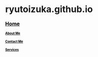 # ryutoizuka.github.io
<a href="https://ryutoizuka.github.io/"><font size="3" color="#000000"><b>Home</b></font></a>

<a href="https://github.com/RyutoIzuka/ryutoizuka.github.io/wiki/About-me"><font size="1" color="#000000"><b>About Me</b></font></a>

<a href="https://github.com/RyutoIzuka/ryutoizuka.github.io/wiki/Contact-me"><font size="1" color="#000000"><b>Contact Me</b></font></a>

<a href="https://github.com/RyutoIzuka/ryutoizuka.github.io/wiki/Services"><font size="1" color="#000000"><b>Services</b></font></a>
